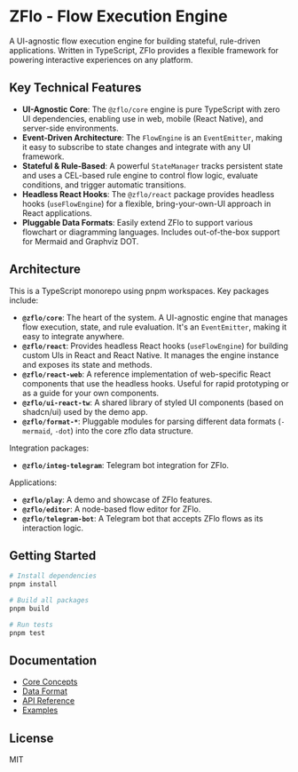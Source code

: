 # ZFlo - Flow Execution Engine

A UI-agnostic flow execution engine for building stateful, rule-driven applications. Written in TypeScript, ZFlo provides a flexible framework for powering interactive experiences on any platform.

## Key Technical Features

- **UI-Agnostic Core**: The `@zflo/core` engine is pure TypeScript with zero UI dependencies, enabling use in web, mobile (React Native), and server-side environments.
- **Event-Driven Architecture**: The `FlowEngine` is an `EventEmitter`, making it easy to subscribe to state changes and integrate with any UI framework.
- **Stateful & Rule-Based**: A powerful `StateManager` tracks persistent state and uses a CEL-based rule engine to control flow logic, evaluate conditions, and trigger automatic transitions.
- **Headless React Hooks**: The `@zflo/react` package provides headless hooks (`useFlowEngine`) for a flexible, bring-your-own-UI approach in React applications.
- **Pluggable Data Formats**: Easily extend ZFlo to support various flowchart or diagramming languages. Includes out-of-the-box support for Mermaid and Graphviz DOT.

## Architecture

This is a TypeScript monorepo using pnpm workspaces. Key packages include:

- **`@zflo/core`**: The heart of the system. A UI-agnostic engine that manages flow execution, state, and rule evaluation. It's an `EventEmitter`, making it easy to integrate anywhere.
- **`@zflo/react`**: Provides headless React hooks (`useFlowEngine`) for building custom UIs in React and React Native. It manages the engine instance and exposes its state and methods.
- **`@zflo/react-web`**: A reference implementation of web-specific React components that use the headless hooks. Useful for rapid prototyping or as a guide for your own components.
- **`@zflo/ui-react-tw`**: A shared library of styled UI components (based on shadcn/ui) used by the demo app.
- **`@zflo/format-*`**: Pluggable modules for parsing different data formats (`-mermaid`, `-dot`) into the core zflo data structure.

Integration packages:

- **`@zflo/integ-telegram`**: Telegram bot integration for ZFlo.

Applications:

- **`@zflo/play`**: A demo and showcase of ZFlo features.
- **`@zflo/editor`**: A node-based flow editor for ZFlo.
- **`@zflo/telegram-bot`**: A Telegram bot that accepts ZFlo flows as its interaction logic.

## Getting Started

```bash
# Install dependencies
pnpm install

# Build all packages
pnpm build

# Run tests
pnpm test
```

## Documentation

- [Core Concepts](./docs/core-concepts.md)
- [Data Format](./docs/data-format.md)
- [API Reference](./docs/api-reference.md)
- [Examples](./docs/examples.md)

## License

MIT
